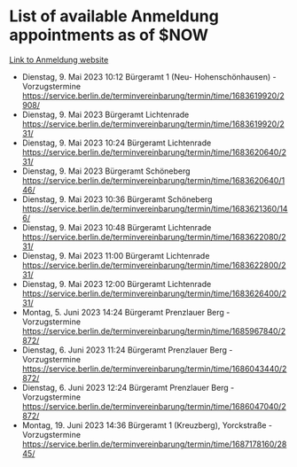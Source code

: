 # List of available Anmeldung appointments as of $NOW
[Link to Anmeldung website](https://service.berlin.de/terminvereinbarung/termin/tag.php?termin=1&anliegen[]=120686&dienstleisterlist=122210,122217,327316,122219,327312,122227,327314,122231,327346,122243,327348,122254,122252,329742,122260,329745,122262,329748,122271,327278,122273,327274,122277,327276,330436,122280,327294,122282,327290,122284,327292,122291,327270,122285,327266,122286,327264,122296,327268,150230,329760,122297,327286,122294,327284,122312,329763,122314,329775,122304,327330,122311,327334,122309,327332,317869,122281,327352,122279,329772,122283,122276,327324,122274,327326,122267,329766,122246,327318,122251,327320,122257,327322,122208,327298,122226,327300&herkunft=http%3A%2F%2Fservice.berlin.de%2Fdienstleistung%2F120686%2F)
- Dienstag, 9. Mai 2023 10:12 Bürgeramt 1 (Neu- Hohenschönhausen) - Vorzugstermine https://service.berlin.de/terminvereinbarung/termin/time/1683619920/2908/
- Dienstag, 9. Mai 2023  Bürgeramt Lichtenrade https://service.berlin.de/terminvereinbarung/termin/time/1683619920/231/
- Dienstag, 9. Mai 2023 10:24 Bürgeramt Lichtenrade https://service.berlin.de/terminvereinbarung/termin/time/1683620640/231/
- Dienstag, 9. Mai 2023  Bürgeramt Schöneberg https://service.berlin.de/terminvereinbarung/termin/time/1683620640/146/
- Dienstag, 9. Mai 2023 10:36 Bürgeramt Schöneberg https://service.berlin.de/terminvereinbarung/termin/time/1683621360/146/
- Dienstag, 9. Mai 2023 10:48 Bürgeramt Lichtenrade https://service.berlin.de/terminvereinbarung/termin/time/1683622080/231/
- Dienstag, 9. Mai 2023 11:00 Bürgeramt Lichtenrade https://service.berlin.de/terminvereinbarung/termin/time/1683622800/231/
- Dienstag, 9. Mai 2023 12:00 Bürgeramt Lichtenrade https://service.berlin.de/terminvereinbarung/termin/time/1683626400/231/
- Montag, 5. Juni 2023 14:24 Bürgeramt Prenzlauer Berg - Vorzugstermine https://service.berlin.de/terminvereinbarung/termin/time/1685967840/2872/
- Dienstag, 6. Juni 2023 11:24 Bürgeramt Prenzlauer Berg - Vorzugstermine https://service.berlin.de/terminvereinbarung/termin/time/1686043440/2872/
- Dienstag, 6. Juni 2023 12:24 Bürgeramt Prenzlauer Berg - Vorzugstermine https://service.berlin.de/terminvereinbarung/termin/time/1686047040/2872/
- Montag, 19. Juni 2023 14:36 Bürgeramt 1 (Kreuzberg), Yorckstraße - Vorzugstermine https://service.berlin.de/terminvereinbarung/termin/time/1687178160/2845/
